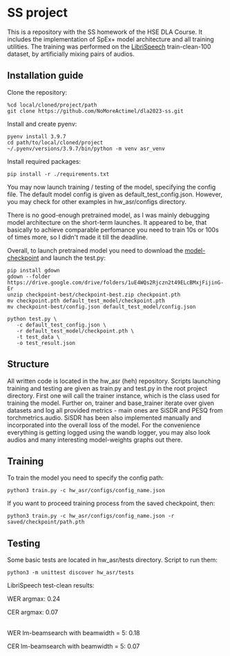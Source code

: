 # SS project

This is a repository with the SS homework of the HSE DLA Course. It includes the implementation of SpEx+ model architecture and all training utilities. The training was performed on the [LibriSpeech](https://www.openslr.org/12) train-clean-100 dataset, by artificially mixing pairs of audios.

## Installation guide

Clone the repository:
```shell
%cd local/cloned/project/path
git clone https://github.com/NoMoreActimel/dla2023-ss.git
```

Install and create pyenv:
```shell
pyenv install 3.9.7
cd path/to/local/cloned/project
~/.pyenv/versions/3.9.7/bin/python -m venv asr_venv
```

Install required packages:

```shell
pip install -r ./requirements.txt
```

You may now launch training / testing of the model, specifying the config file. The default model config is given as default_test_config.json. However, you may check for other examples in hw_asr/configs directory.

There is no good-enough pretrained model, as I was mainly debugging model architecture on the short-term launches. It appeared to be, that basically to achieve comparable perfomance you need to train 10s or 100s of times more, so I didn't made it till the deadline.


Overall, to launch pretrained model you need to download the [model-checkpoint](https://drive.google.com/drive/folders/1uE4WQs2Rjczn2t49ELcBMxjFijinG-Er?usp=sharing) and launch the test.py:
```shell
pip install gdown
gdown --folder https://drive.google.com/drive/folders/1uE4WQs2Rjczn2t49ELcBMxjFijinG-Er
unzip checkpoint-best/checkpoint-best.zip checkpoint.pth
mv checkpoint.pth default_test_model/checkpoint.pth
mv checkpoint-best/config.json default_test_model/config.json
```
```shell
python test.py \
   -c default_test_config.json \
   -r default_test_model/checkpoint.pth \
   -t test_data \
   -o test_result.json
``` 


## Structure

All written code is located in the hw_asr (heh) repository. Scripts launching training and testing are given as train.py and test.py in the root project directory. First one will call the trainer instance, which is the class used for training the model. Further on, trainer and base_trainer iterate over given datasets and log all provided metrics - main ones are SiSDR and PESQ from torchmetrics.audio. SiSDR has been also implemented manually and incorporated into the overall loss of the model. For the convenience everything is getting logged using the wandb logger, you may also look audios and many interesting model-weights graphs out there.

## Training

To train the model you need to specify the config path:
```shell
python3 train.py -c hw_asr/configs/config_name.json
```
If you want to proceed training process from the saved checkpoint, then:
```shell
python3 train.py -c hw_asr/configs/config_name.json -r saved/checkpoint/path.pth
```

## Testing

Some basic tests are located in hw_asr/tests directory. Script to run them:

```shell
python3 -m unittest discover hw_asr/tests
```

LibriSpeech test-clean results:

WER argmax: 0.24

CER argmax: 0.07

\
WER lm-beamsearch with beamwidth = 5: 0.18

CER lm-beamsearch with beamwidth = 5: 0.07
